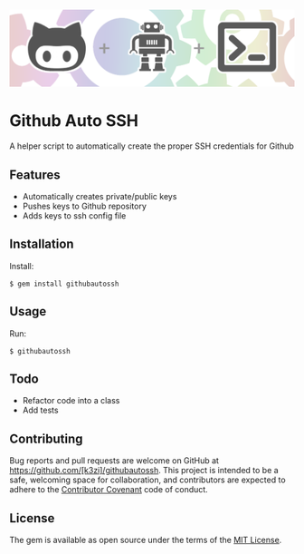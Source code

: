 <h3 align="center">
  <img src="assets/logo.png" alt="fastlane Logo" />
</h3>

# Github Auto SSH

A helper script to automatically create the proper SSH credentials for Github

## Features
- Automatically creates private/public keys
- Pushes keys to Github repository
- Adds keys to ssh config file

## Installation

Install:

    $ gem install githubautossh

## Usage

Run:

    $ githubautossh


## Todo
- Refactor code into a class
- Add tests

## Contributing

Bug reports and pull requests are welcome on GitHub at https://github.com/[k3zi]/githubautossh. This project is intended to be a safe, welcoming space for collaboration, and contributors are expected to adhere to the [Contributor Covenant](http://contributor-covenant.org) code of conduct.


## License

The gem is available as open source under the terms of the [MIT License](http://opensource.org/licenses/MIT).
